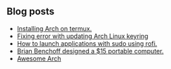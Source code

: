 ## Blog posts
<!-- BLOG-POST-LIST:START -->
- [Installing Arch on termux.](https://furycd001.github.io/installing-arch-on-termux/)
- [Fixing error with updating Arch Linux keyring](https://furycd001.github.io/fixing-error-with-updating-arch-linux-keyring/)
- [How to launch applications with sudo using rofi.](https://furycd001.github.io/how-to-launch-applications-with-sudo-using-rofi/)
- [Brian Benchoff designed a $15 portable computer.](https://furycd001.github.io/brian-benchoff-designed-a-dollar15-portable-computer/)
- [Awesome Arch](https://furycd001.github.io/awesome-arch/)
<!-- BLOG-POST-LIST:END -->

<!--
**furycd001/furycd001** is a ✨ _special_ ✨ repository because its `README.md` (this file) appears on your GitHub profile.

Here are some ideas to get you started:

- 🔭 I’m currently working on ...
- 🌱 I’m currently learning ...
- 👯 I’m looking to collaborate on ...
- 🤔 I’m looking for help with ...
- 💬 Ask me about ...
- 📫 How to reach me: ...
- 😄 Pronouns: ...
- ⚡ Fun fact: ...
-->
